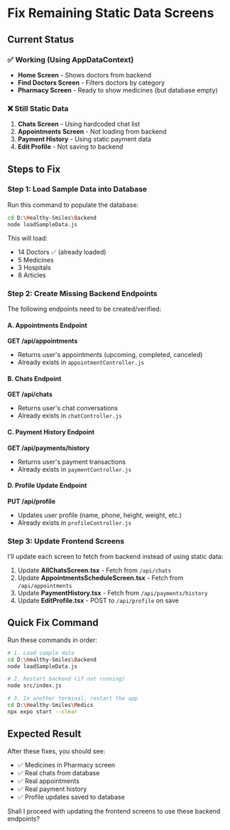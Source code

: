 # Fix Remaining Static Data Screens

## Current Status

### ✅ Working (Using AppDataContext)
- **Home Screen** - Shows doctors from backend
- **Find Doctors Screen** - Filters doctors by category
- **Pharmacy Screen** - Ready to show medicines (but database empty)

### ❌ Still Static Data
1. **Chats Screen** - Using hardcoded chat list
2. **Appointments Screen** - Not loading from backend
3. **Payment History** - Using static payment data
4. **Edit Profile** - Not saving to backend

## Steps to Fix

### Step 1: Load Sample Data into Database

Run this command to populate the database:

```bash
cd D:\Healthy-Smiles\Backend
node loadSampleData.js
```

This will load:
- 14 Doctors ✅ (already loaded)
- 5 Medicines 
- 3 Hospitals
- 8 Articles

### Step 2: Create Missing Backend Endpoints

The following endpoints need to be created/verified:

#### A. Appointments Endpoint
**GET /api/appointments**
- Returns user's appointments (upcoming, completed, canceled)
- Already exists in `appointmentController.js`

#### B. Chats Endpoint  
**GET /api/chats**
- Returns user's chat conversations
- Already exists in `chatController.js`

#### C. Payment History Endpoint
**GET /api/payments/history**
- Returns user's payment transactions
- Already exists in `paymentController.js`

#### D. Profile Update Endpoint
**PUT /api/profile**
- Updates user profile (name, phone, height, weight, etc.)
- Already exists in `profileController.js`

### Step 3: Update Frontend Screens

I'll update each screen to fetch from backend instead of using static data:

1. Update **AllChatsScreen.tsx** - Fetch from `/api/chats`
2. Update **AppointmentsScheduleScreen.tsx** - Fetch from `/api/appointments`
3. Update **PaymentHistory.tsx** - Fetch from `/api/payments/history`
4. Update **EditProfile.tsx** - POST to `/api/profile` on save

## Quick Fix Command

Run these commands in order:

```bash
# 1. Load sample data
cd D:\Healthy-Smiles\Backend
node loadSampleData.js

# 2. Restart backend (if not running)
node src/index.js

# 3. In another terminal, restart the app
cd D:\Healthy-Smiles\Medics
npx expo start --clear
```

## Expected Result

After these fixes, you should see:
- ✅ Medicines in Pharmacy screen
- ✅ Real chats from database
- ✅ Real appointments
- ✅ Real payment history
- ✅ Profile updates saved to database

Shall I proceed with updating the frontend screens to use these backend endpoints?
